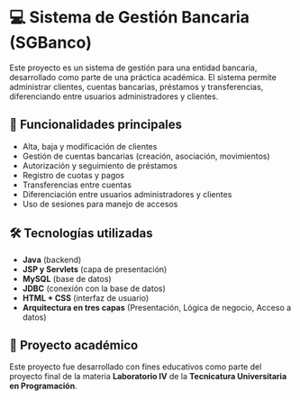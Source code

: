 # 💻 Sistema de Gestión Bancaria (SGBanco)

Este proyecto es un sistema de gestión para una entidad bancaria, desarrollado como parte de una práctica académica. El sistema permite administrar clientes, cuentas bancarias, préstamos y transferencias, diferenciando entre usuarios administradores y clientes.

## 🎯 Funcionalidades principales

- Alta, baja y modificación de clientes
- Gestión de cuentas bancarias (creación, asociación, movimientos)
- Autorización y seguimiento de préstamos
- Registro de cuotas y pagos
- Transferencias entre cuentas
- Diferenciación entre usuarios administradores y clientes
- Uso de sesiones para manejo de accesos

## 🛠️ Tecnologías utilizadas

- **Java** (backend)
- **JSP y Servlets** (capa de presentación)
- **MySQL** (base de datos)
- **JDBC** (conexión con la base de datos)
- **HTML + CSS** (interfaz de usuario)
- **Arquitectura en tres capas** (Presentación, Lógica de negocio, Acceso a datos)

## 🧪 Proyecto académico

Este proyecto fue desarrollado con fines educativos como parte del proyecto final de la materia **Laboratorio IV** de la **Tecnicatura Universitaria en Programación**.
